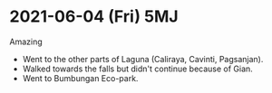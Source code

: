 # 2021-06-04 (Fri) 5MJ

Amazing

- Went to the other parts of Laguna (Caliraya, Cavinti, Pagsanjan).
- Walked towards the falls but didn't continue because of Gian.
- Went to Bumbungan Eco-park.

